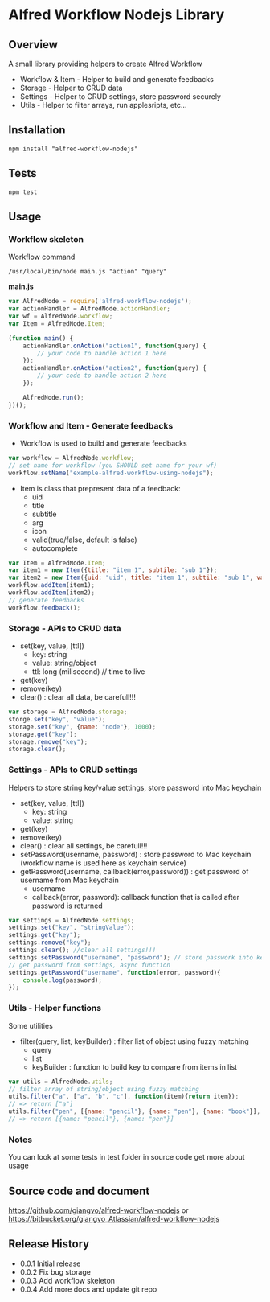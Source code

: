Alfred Workflow Nodejs Library
=========

## Overview

A small library providing helpers to create Alfred Workflow

* Workflow & Item - Helper to build and generate feedbacks
* Storage - Helper to CRUD data
* Settings - Helper to CRUD settings, store password securely
* Utils  - Helper to filter arrays, run applesripts, etc...

## Installation

```shell
npm install "alfred-workflow-nodejs"
```
## Tests

```shell
npm test
```
## Usage
### Workflow skeleton 
Workflow command
```shell
/usr/local/bin/node main.js "action" "query"
```
**main.js**
```js
var AlfredNode = require('alfred-workflow-nodejs');
var actionHandler = AlfredNode.actionHandler;
var wf = AlfredNode.workflow;
var Item = AlfredNode.Item;

(function main() {
    actionHandler.onAction("action1", function(query) {
        // your code to handle action 1 here
    });
    actionHandler.onAction("action2", function(query) {
        // your code to handle action 2 here
    });

    AlfredNode.run();
})();
```

### Workflow and Item - Generate feedbacks 
* Workflow is used to build and generate feedbacks

```js
var workflow = AlfredNode.workflow;
// set name for workflow (you SHOULD set name for your wf)
workflow.setName("example-alfred-workflow-using-nodejs");
```

* Item is class that prepresent data of a feedback:
    * uid
    * title
    * subtitle
    * arg
    * icon
    * valid(true/false, default is false)
    * autocomplete

```js
var Item = AlfredNode.Item;
var item1 = new Item({title: "item 1", subtile: "sub 1"});
var item2 = new Item({uid: "uid", title: "item 1", subtile: "sub 1", valid: true, icon: "icon.png", arg: "arg",  autocomplete: "autocomplete"});
workflow.addItem(item1);
workflow.addItem(item2);
// generate feedbacks
workflow.feedback();

```

### Storage - APIs to CRUD data 
* set(key, value, [ttl])
    * key: string
    * value: string/object
    * ttl: long (milisecond) // time to live 
* get(key)
* remove(key)
* clear() : clear all data, be carefull!!!

```js
var storage = AlfredNode.storage;
storge.set("key", "value");
storage.set("key", {name: "node"}, 1000);
storage.get("key");
storage.remove("key");
storage.clear();
```
    
### Settings - APIs to CRUD settings 
Helpers to store string key/value settings, store password into Mac keychain

* set(key, value, [ttl])
    * key: string
    * value: string
* get(key)
* remove(key)
* clear() : clear all settings, be carefull!!!
* setPassword(username, password) : store password to Mac keychain (workflow name is used here as keychain service)
* getPassword(username, callback(error,password)) : get password of username from Mac keychain
    * username
    * callback(error, password): callback function that is called after password is returned

```js
var settings = AlfredNode.settings;
settings.set("key", "stringValue");
settings.get("key");
settings.remove("key");
settings.clear(); //clear all settings!!!
settings.setPassword("username", "password"); // store passwork into keychain
// get password from settings, async function
settings.getPassword("username", function(error, password){
    console.log(password);
});
```
  
### Utils - Helper functions 
Some utilities

* filter(query, list, keyBuilder) : filter list of object using fuzzy matching
    * query
    * list
    * keyBuilder : function to build key to compare from items in list
    
```js
var utils = AlfredNode.utils;
// filter array of string/object using fuzzy matching
utils.filter("a", ["a", "b", "c"], function(item){return item});
// => return ["a"]
utils.filter("pen", [{name: "pencil"}, {name: "pen"}, {name: "book"}], function(item){ return item.name});
// => return [{name: "pencil"}, {name: "pen"}]
```

### Notes 
You can look at some tests in test folder in source code get more about usage

## Source code and document
https://github.com/giangvo/alfred-workflow-nodejs
or 
https://bitbucket.org/giangvo_Atlassian/alfred-workflow-nodejs

## Release History
* 0.0.1 Initial release
* 0.0.2 Fix bug storage
* 0.0.3 Add workflow skeleton
* 0.0.4 Add more docs and update git repo
